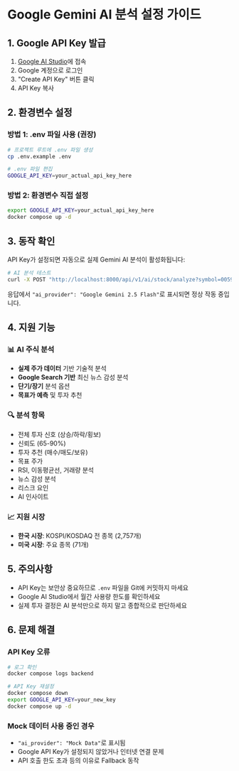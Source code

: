 # Google Gemini AI 분석 설정 가이드

## 1. Google API Key 발급

1. [Google AI Studio](https://makersuite.google.com/app/apikey)에 접속
2. Google 계정으로 로그인
3. "Create API Key" 버튼 클릭
4. API Key 복사

## 2. 환경변수 설정

### 방법 1: .env 파일 사용 (권장)
```bash
# 프로젝트 루트에 .env 파일 생성
cp .env.example .env

# .env 파일 편집
GOOGLE_API_KEY=your_actual_api_key_here
```

### 방법 2: 환경변수 직접 설정
```bash
export GOOGLE_API_KEY=your_actual_api_key_here
docker compose up -d
```

## 3. 동작 확인

API Key가 설정되면 자동으로 실제 Gemini AI 분석이 활성화됩니다:

```bash
# AI 분석 테스트
curl -X POST "http://localhost:8000/api/v1/ai/stock/analyze?symbol=005930&market=KR&analysis_type=short"
```

응답에서 `"ai_provider": "Google Gemini 2.5 Flash"`로 표시되면 정상 작동 중입니다.

## 4. 지원 기능

### 📊 AI 주식 분석
- **실제 주가 데이터** 기반 기술적 분석
- **Google Search 기반** 최신 뉴스 감성 분석
- **단기/장기** 분석 옵션
- **목표가 예측** 및 투자 추천

### 🔍 분석 항목
- 전체 투자 신호 (상승/하락/횡보)
- 신뢰도 (65-90%)
- 투자 추천 (매수/매도/보유)
- 목표 주가
- RSI, 이동평균선, 거래량 분석
- 뉴스 감성 분석
- 리스크 요인
- AI 인사이트

### 📈 지원 시장
- **한국 시장**: KOSPI/KOSDAQ 전 종목 (2,757개)
- **미국 시장**: 주요 종목 (71개)

## 5. 주의사항

- API Key는 보안상 중요하므로 `.env` 파일을 Git에 커밋하지 마세요
- Google AI Studio에서 월간 사용량 한도를 확인하세요
- 실제 투자 결정은 AI 분석만으로 하지 말고 종합적으로 판단하세요

## 6. 문제 해결

### API Key 오류
```bash
# 로그 확인
docker compose logs backend

# API Key 재설정
docker compose down
export GOOGLE_API_KEY=your_new_key
docker compose up -d
```

### Mock 데이터 사용 중인 경우
- `"ai_provider": "Mock Data"`로 표시됨
- Google API Key가 설정되지 않았거나 인터넷 연결 문제
- API 호출 한도 초과 등의 이유로 Fallback 동작